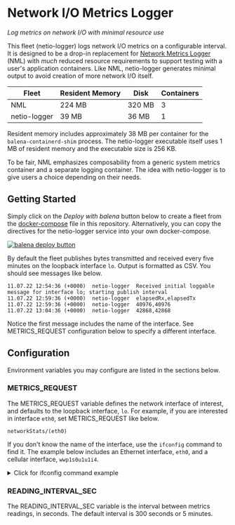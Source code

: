 # Network I/O Metrics Logger

*Log metrics on network I/O with minimal resource use*

This fleet (netio-logger) logs network I/O metrics on a configurable interval. It is designed to be a drop-in replacement for [Network Metrics Logger](https://github.com/balena-io-examples/network-metrics-logger) (NML) with *much* reduced resource requirements to support testing with a user's application containers. Like NML, netio-logger generates minimal output to avoid creation of more network I/O itself.

| Fleet | Resident Memory | Disk | Containers |
| -------- | ------------ | ---- | ----- |
| NML | 224 MB  | 320 MB | 3 |
| netio-logger | 39 MB | 36 MB | 1 |

Resident memory includes approximately 38 MB per container for the `balena-containerd-shim` process. The netio-logger executable itself uses 1 MB of resident memory and the executable size is 256 KB.

To be fair, NML emphasizes composability from a generic system metrics container and a separate logging container. The idea with netio-logger is to give users a choice depending on their needs.

## Getting Started

Simply click on the *Deploy with balena* button below to create a fleet from the [docker-compose](https://github.com/balena-io-experimental/netio-logger/blob/master/docker-compose.yml) file in this repository. Alternatively, you can copy the directives for the netio-logger service into your own docker-compose.

[![balena deploy button](https://www.balena.io/deploy.svg)](https://dashboard.balena-cloud.com/deploy?repoUrl=https://github.com/balena-io-experimental/netio-logger)

By default the fleet publishes bytes transmitted and received every five minutes on the loopback interface `lo`. Output is formatted as CSV. You should see messages like below.

```
11.07.22 12:54:36 (+0000)  netio-logger  Received initial loggable message for interface lo; starting publish interval
11.07.22 12:59:36 (+0000)  netio-logger  elapsedRx,elapsedTx
11.07.22 12:59:36 (+0000)  netio-logger  40976,40976
11.07.22 13:04:36 (+0000)  netio-logger  42868,42868
```
Notice the first message includes the name of the interface. See METRICS_REQUEST configuration below to specify a different interface.

## Configuration
Environment variables you may configure are listed in the sections below.

### METRICS_REQUEST

The METRICS_REQUEST variable defines the network interface of interest, and defaults to the loopback interface, `lo`. For example, if you are interested in interface `eth0`, set METRICS_REQUEST like below.

```
networkStats/(eth0)
```

If you don't know the name of the interface, use the `ifconfig` command to find it. The example below includes an Ethernet interface, `eth0`, and a cellular interface, `wwp1s0u1u1i4`.

<details><summary>Click for ifconfig command example</summary>
<p>

```
root@abcdef0:~# ifconfig |grep -B 1 inet

balena0   Link encap:Ethernet  HWaddr 02:42:83:5E:26:AC  
          inet addr:10.114.101.1  Bcast:10.114.101.255  Mask:255.255.255.0
--
br-233ab2d0cdb1 Link encap:Ethernet  HWaddr 02:42:DE:0E:DC:2A  
          inet addr:172.17.0.1  Bcast:172.17.255.255  Mask:255.255.0.0
          inet6 addr: fe80::42:deff:fe0e:dc2a/64 Scope:Link
--
eth0      Link encap:Ethernet  HWaddr DC:A6:32:E8:C9:56  
          inet addr:192.168.1.127  Bcast:192.168.1.255  Mask:255.255.255.0
          inet6 addr: fe80::aa2f:7f31:b094:9181/64 Scope:Link
          inet6 addr: fd25:36da:e8ec::e1d/128 Scope:Global
          inet6 addr: fd25:36da:e8ec:0:99aa:a2bd:39d5:f53f/64 Scope:Global
--
lo        Link encap:Local Loopback  
          inet addr:127.0.0.1  Mask:255.0.0.0
          inet6 addr: ::1/128 Scope:Host
--
resin-dns Link encap:Ethernet  HWaddr 2E:ED:31:EB:05:35  
          inet addr:10.114.102.1  Bcast:0.0.0.0  Mask:255.255.255.0
--
resin-vpn Link encap:UNSPEC  HWaddr 00-00-00-00-00-00-00-00-00-00-00-00-00-00-00-00  
          inet addr:10.246.34.90  P-t-P:52.4.252.97  Mask:255.255.255.255
          inet6 addr: fe80::a238:945a:e93b:c106/64 Scope:Link
--
supervisor0 Link encap:Ethernet  HWaddr 02:42:58:E8:D0:F7  
          inet addr:10.114.104.1  Bcast:10.114.104.127  Mask:255.255.255.128
--
veth43d6399 Link encap:Ethernet  HWaddr AA:CC:21:F4:A0:E6  
          inet6 addr: fe80::a8cc:21ff:fef4:a0e6/64 Scope:Link
--
wwp1s0u1u1i4 Link encap:UNSPEC  HWaddr 00-00-00-00-00-00-00-00-00-00-00-00-00-00-00-00  
          inet addr:100.56.81.95  P-t-P:100.65.50.81  Mask:255.255.255.252
```

</p>
</details>

### READING_INTERVAL_SEC

The READING_INTERVAL_SEC variable is the interval between metrics readings, in seconds. The default interval is 300 seconds or 5 minutes.
